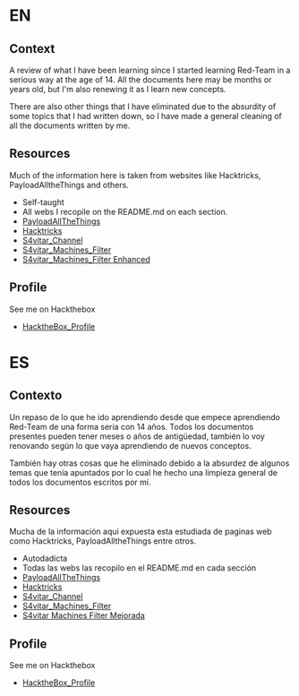 # EN

## Context
A review of what I have been learning since I started learning Red-Team in a serious way at the age of 14. All the documents here may be months or years old, but I'm also renewing it as I learn new concepts.

There are also other things that I have eliminated due to the absurdity of some topics that I had written down, so I have made a general cleaning of all the documents written by me.

## Resources
Much of the information here is taken from websites like Hacktricks, PayloadAlltheThings and others.

- Self-taught
- All webs I recopile on the README.md on each section.
- [PayloadAllTheThings](https://github.com/swisskyrepo/PayloadsAllTheThings)
- [Hacktricks](https://book.hacktricks.xyz/welcome/readme)
- [S4vitar_Channel](https://www.youtube.com/c/S4viOnLive/videos)
- [S4vitar_Machines_Filter](https://htbmachines.github.io/)
- [S4vitar_Machines_Filter Enhanced](https://infosecmachines.io/)

## Profile
See me on Hackthebox
- [HacktheBox_Profile](https://app.hackthebox.com/profile/376167)

# ES
## Contexto

Un repaso de lo que he ido aprendiendo desde que empece aprendiendo Red-Team de una forma seria con 14 años. Todos los documentos presentes pueden tener meses o años de antigüedad, también lo voy renovando según lo que vaya aprendiendo de nuevos conceptos.

También hay otras cosas que he eliminado debido a la absurdez de algunos temas que tenía apuntados por lo cual he hecho una limpieza general de todos los documentos escritos por mí.

## Resources
Mucha de la información aqui expuesta esta estudiada de paginas web como Hacktricks, PayloadAlltheThings entre otros.

- Autodadicta
-  Todas las webs las recopilo en el README.md en cada sección
- [PayloadAllTheThings](https://github.com/swisskyrepo/PayloadsAllTheThings)
- [Hacktricks](https://book.hacktricks.xyz/welcome/readme)
- [S4vitar_Channel](https://www.youtube.com/c/S4viOnLive/videos)
- [S4vitar_Machines_Filter](https://htbmachines.github.io/)
- [S4vitar Machines Filter Mejorada](https://infosecmachines.io/)

## Profile
See me on Hackthebox
- [HacktheBox_Profile](https://app.hackthebox.com/profile/376167)

